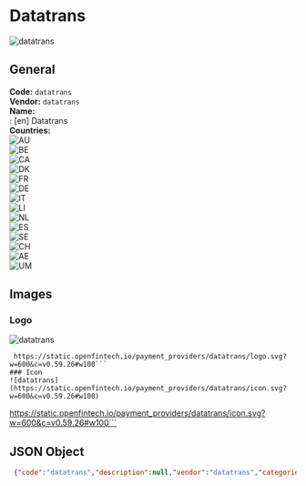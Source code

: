 # Datatrans 
![datatrans](https://static.openfintech.io/payment_providers/datatrans/logo.svg?w=600&c=v0.59.26#w100)  
## General 
**Code:** `datatrans`  
**Vendor:** `datatrans`  
**Name:**  
:	[en] Datatrans  
**Countries:**  
![AU](https://cdnjs.cloudflare.com/ajax/libs/flag-icon-css/3.3.0/flags/4x3/AU.svg#w24)  
![BE](https://cdnjs.cloudflare.com/ajax/libs/flag-icon-css/3.3.0/flags/4x3/BE.svg#w24)  
![CA](https://cdnjs.cloudflare.com/ajax/libs/flag-icon-css/3.3.0/flags/4x3/CA.svg#w24)  
![DK](https://cdnjs.cloudflare.com/ajax/libs/flag-icon-css/3.3.0/flags/4x3/DK.svg#w24)  
![FR](https://cdnjs.cloudflare.com/ajax/libs/flag-icon-css/3.3.0/flags/4x3/FR.svg#w24)  
![DE](https://cdnjs.cloudflare.com/ajax/libs/flag-icon-css/3.3.0/flags/4x3/DE.svg#w24)  
![IT](https://cdnjs.cloudflare.com/ajax/libs/flag-icon-css/3.3.0/flags/4x3/IT.svg#w24)  
![LI](https://cdnjs.cloudflare.com/ajax/libs/flag-icon-css/3.3.0/flags/4x3/LI.svg#w24)  
![NL](https://cdnjs.cloudflare.com/ajax/libs/flag-icon-css/3.3.0/flags/4x3/NL.svg#w24)  
![ES](https://cdnjs.cloudflare.com/ajax/libs/flag-icon-css/3.3.0/flags/4x3/ES.svg#w24)  
![SE](https://cdnjs.cloudflare.com/ajax/libs/flag-icon-css/3.3.0/flags/4x3/SE.svg#w24)  
![CH](https://cdnjs.cloudflare.com/ajax/libs/flag-icon-css/3.3.0/flags/4x3/CH.svg#w24)  
![AE](https://cdnjs.cloudflare.com/ajax/libs/flag-icon-css/3.3.0/flags/4x3/AE.svg#w24)  
![UM](https://cdnjs.cloudflare.com/ajax/libs/flag-icon-css/3.3.0/flags/4x3/UM.svg#w24)  
 
## Images 
### Logo 
![datatrans](https://static.openfintech.io/payment_providers/datatrans/logo.svg?w=600&c=v0.59.26#w100)  
```
 https://static.openfintech.io/payment_providers/datatrans/logo.svg?w=600&c=v0.59.26#w100```  
### Icon 
![datatrans](https://static.openfintech.io/payment_providers/datatrans/icon.svg?w=600&c=v0.59.26#w100)  
```
 https://static.openfintech.io/payment_providers/datatrans/icon.svg?w=600&c=v0.59.26#w100```  
## JSON Object 
```json
 {"code":"datatrans","description":null,"vendor":"datatrans","categories":null,"countries":["AU","BE","CA","DK","FR","DE","IT","LI","NL","ES","SE","CH","AE","UM"],"payment_method":null,"payout_method":null,"metadata":{"about_payments_code":"datatrans"},"name":{"en":"Datatrans"}}```  
